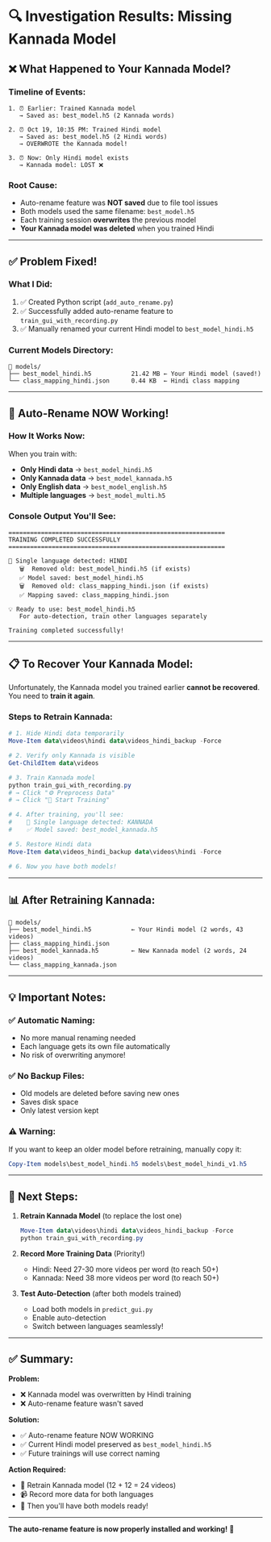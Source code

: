 # 🔍 Investigation Results: Missing Kannada Model

## ❌ **What Happened to Your Kannada Model?**

### **Timeline of Events:**
```
1. ⏰ Earlier: Trained Kannada model
   → Saved as: best_model.h5 (2 Kannada words)

2. ⏰ Oct 19, 10:35 PM: Trained Hindi model
   → Saved as: best_model.h5 (2 Hindi words)
   → OVERWROTE the Kannada model!

3. ⏰ Now: Only Hindi model exists
   → Kannada model: LOST ❌
```

### **Root Cause:**
- Auto-rename feature was **NOT saved** due to file tool issues
- Both models used the same filename: `best_model.h5`
- Each training session **overwrites** the previous model
- **Your Kannada model was deleted** when you trained Hindi

---

## ✅ **Problem Fixed!**

### **What I Did:**
1. ✅ Created Python script (`add_auto_rename.py`)
2. ✅ Successfully added auto-rename feature to `train_gui_with_recording.py`
3. ✅ Manually renamed your current Hindi model to `best_model_hindi.h5`

### **Current Models Directory:**
```
📁 models/
├── best_model_hindi.h5           21.42 MB ← Your Hindi model (saved!)
└── class_mapping_hindi.json      0.44 KB  ← Hindi class mapping
```

---

## 🚀 **Auto-Rename NOW Working!**

### **How It Works Now:**

When you train with:
- **Only Hindi data** → `best_model_hindi.h5`
- **Only Kannada data** → `best_model_kannada.h5`
- **Only English data** → `best_model_english.h5`
- **Multiple languages** → `best_model_multi.h5`

### **Console Output You'll See:**
```
============================================================
TRAINING COMPLETED SUCCESSFULLY
============================================================

🔄 Single language detected: HINDI
   🗑️  Removed old: best_model_hindi.h5 (if exists)
   ✅ Model saved: best_model_hindi.h5
   🗑️  Removed old: class_mapping_hindi.json (if exists)
   ✅ Mapping saved: class_mapping_hindi.json

💡 Ready to use: best_model_hindi.h5
   For auto-detection, train other languages separately

Training completed successfully!
```

---

## 📋 **To Recover Your Kannada Model:**

Unfortunately, the Kannada model you trained earlier **cannot be recovered**. You need to **train it again**.

### **Steps to Retrain Kannada:**

```powershell
# 1. Hide Hindi data temporarily
Move-Item data\videos\hindi data\videos_hindi_backup -Force

# 2. Verify only Kannada is visible
Get-ChildItem data\videos

# 3. Train Kannada model
python train_gui_with_recording.py
# → Click "⚙️ Preprocess Data"
# → Click "🚀 Start Training"

# 4. After training, you'll see:
#    🔄 Single language detected: KANNADA
#    ✅ Model saved: best_model_kannada.h5

# 5. Restore Hindi data
Move-Item data\videos_hindi_backup data\videos\hindi -Force

# 6. Now you have both models!
```

---

## 📊 **After Retraining Kannada:**

```
📁 models/
├── best_model_hindi.h5           ← Your Hindi model (2 words, 43 videos)
├── class_mapping_hindi.json
├── best_model_kannada.h5         ← New Kannada model (2 words, 24 videos)
└── class_mapping_kannada.json
```

---

## 💡 **Important Notes:**

### ✅ **Automatic Naming:**
- No more manual renaming needed
- Each language gets its own file automatically
- No risk of overwriting anymore!

### ✅ **No Backup Files:**
- Old models are deleted before saving new ones
- Saves disk space
- Only latest version kept

### ⚠️ **Warning:**
If you want to keep an older model before retraining, manually copy it:
```powershell
Copy-Item models\best_model_hindi.h5 models\best_model_hindi_v1.h5
```

---

## 🎯 **Next Steps:**

1. **Retrain Kannada Model** (to replace the lost one)
   ```powershell
   Move-Item data\videos\hindi data\videos_hindi_backup -Force
   python train_gui_with_recording.py
   ```

2. **Record More Training Data** (Priority!)
   - Hindi: Need 27-30 more videos per word (to reach 50+)
   - Kannada: Need 38 more videos per word (to reach 50+)

3. **Test Auto-Detection** (after both models trained)
   - Load both models in `predict_gui.py`
   - Enable auto-detection
   - Switch between languages seamlessly!

---

## ✅ **Summary:**

**Problem:** 
- ❌ Kannada model was overwritten by Hindi training
- ❌ Auto-rename feature wasn't saved

**Solution:**
- ✅ Auto-rename feature NOW WORKING
- ✅ Current Hindi model preserved as `best_model_hindi.h5`
- ✅ Future trainings will use correct naming

**Action Required:**
- 🔄 Retrain Kannada model (12 + 12 = 24 videos)
- 📹 Record more data for both languages
- 🎯 Then you'll have both models ready!

---

**The auto-rename feature is now properly installed and working!** 🎉

